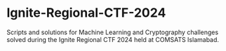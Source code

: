 # Ignite-Regional-CTF-2024
Scripts and solutions for Machine Learning and Cryptography challenges solved during the Ignite Regional CTF 2024 held at COMSATS Islamabad.
